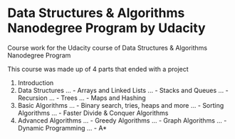 # Data Structures & Algorithms Nanodegree Program by Udacity
Course work for the Udacity course of Data Structures &amp; Algorithms Nanodegree Program

This course was made up of 4 parts that ended with a project
1. Introduction
2. Data Structures
  ... - Arrays and Linked Lists
  ... - Stacks and Queues
  ... - Recursion
  ... - Trees
  ... - Maps and Hashing
3. Basic Algorithms
 ... - Binary search, tries, heaps and more
 ... - Sorting Algorithms
 ... - Faster Divide & Conquer Algorithms
4. Advanced Algorithms
 ... - Greedy Algorithms
 ... - Graph Algorithms
 ... - Dynamic Programming
 ... - A*
